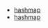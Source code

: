 - [hashmap](https://mp.weixin.qq.com/s/9q1kxACMk_oB4Lzd2m09vg)
- [hashmap](https://mp.weixin.qq.com/s/6eaiqRpG877fUDw4dw6tlw)